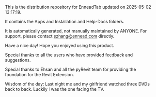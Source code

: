 This is the distribution repository for EnneadTab updated on 2025-05-02 13:17:19.

It contains the Apps and Installation and Help-Docs folders.

It is automatically generated, not manually maintained by ANYONE.
For support, please contact szhang@ennead.com directly.

Have a nice day! Hope you enjoyed using this product.

Special thanks to all the users who have provided feedback and suggestions.

Special thanks to Ehsan and all the pyRevit team for providing the foundation for the Revit Extension.



Wisdom of the day:
Last night me and my girlfriend watched three DVDs back to back. Luckily I was the one facing the TV.
